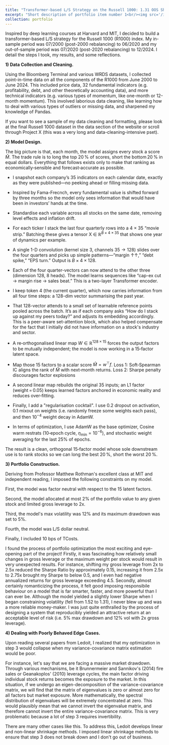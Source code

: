 ```yaml
---
title: "Transformer-based L/S Strategy on the Russell 1000: 1.31 OOS Sharpe (2020 - 2024)"
excerpt: "Short description of portfolio item number 1<br/><img src='/images/500x300.png'>"
collection: portfolio
---
```

Inspired by deep learning courses at Harvard and MIT, I decided to build a transformer-based L/S strategy for the Russell 1000 (R1000) index. My in-sample period was 07/2000 (post-2000 rebalancing) to 06/2020 and my out-of-sample period was 07/2020 (post-2020 rebalancing) to 12/2024. I detail the steps I took, my results, and some reflections.

**1) Data Collection and Cleaning.**

Using the Bloomberg Terminal and various WRDS datasets, I collected point-in-time data on all the components of the R1000 from June 2000 to June 2024. This included price data, 32 fundamental indicators (e.g. profitability, debt, and other theoretically accounting data), and more technical indicators (e.g. various types of momentum, like one-month or 12-month momentum). This involved laborious data cleaning, like learning how to deal with various types of outliers or missing data, and sharpened my knowledge of Pandas. 

If you want to see a sample of my data cleaning and formatting, please look at the final Russell 1000 dataset in the data section of the website or scroll through Project X (this was a very long and data-cleaning-intensive pset). 

**2) Model Design.**

The big picture is that, each month, the model assigns every stock a score $\hat M$. The trade rule is to long the top 20 % of scores, short the bottom 20 % in equal dollars. Everything that follows exists only to make that ranking as economically‑sensible and forecast‑accurate as possible.

- I snapshot each company’s 35 indicators on each calendar date, exactly
as they were published—no peeking ahead or filling missing data.

- Inspired by Fama-Frecnch, every fundamental value is shifted forward by
three months so the model only sees information that would have been in
investors’ hands at the time.

- Standardise each variable across all stocks on the same date, removing level effects and inflation drift.

- For each ticker I stack the last four quarterly rows into a 4 × 35 “movie
strip.” Batching these gives a tensor X $\in$ $\mathbb{R}^{B×4×35}$ that shows one year of dynamics per example.

- A single 1-D convolution (kernel size 3, channels $35\to128$) slides over the four quarters and picks up simple patterns—“margin ↑↑,” “debt spike,” “EPS turn.”  Output is $B\times4\times128$.

- Each of the four quarter-vectors can now attend to the other three (dimension 128, 8 heads).  The model learns sequences like “cap-ex cut → margin rise → sales beat.” This is a two-layer Transformer encoder.

- I keep token 4 (the current quarter), which now carries information from all four time steps: a $128$-dim vector summarising the past year.

- That $128$-vector attends to a small set of learnable reference points pooled across the batch.  It’s as if each company asks “How do I stack up against my peers today?” and adjusts its embedding accordingly. This is a peer-aware set-attention block, which also helped compensate for the fact that I initially did not have information on a stock's industry and sector.

- A re‑orthogonalised linear map $W\in\mathbb R^{128\times15}$ forces the output factors to be mutually independent; the model is now working in a 15‑factor latent space. 

- Map those 15 factors to a scalar score $\hat M=w^\top f$. Loss 1: Soft‑Spearman IC aligns the rank of $\hat M$ with next‑month returns. Loss 2: Sharpe penalty discourages factor explosions

- A second linear map rebuilds the original 35 inputs; an L1 factor (weight = 0.05) keeps learned factors anchored in economic reality and reduces over‑fitting.

- Finally, I add a "regularisation cocktail". I use 0.2 dropout on activation, 0.1 mixout on weights (i.e. randomly freeze some weights each pass), and then $10^{-4}$ weight decay in AdamW.

- In terms of optimization, I use AdamW as the base optimizer, Cosine warm restrats (10‑epoch cycle, $\eta_{\min}=10^{-6}$), and stochastic weight averaging for the last 25% of epochs.

The result is a clean, orthogonal 15‑factor model whose sole downstream use is to rank stocks so we can long the best 20 %, short the worst 20 %.

**3) Portfolio Construction.**

Deriving from Professor Matthew Rothman's excellent class at MIT and independent reading, I imposed the following constraints on my model.

First, the model was factor neutral with respect to the 15 latent factors. 

Second, the model allocated at most 2% of the portfolio value to any given stock and limited gross leverage to 2x.

Third, the model's max volatility was 12% and its maximum drawdown was set to 5%.

Fourth, the model was L/S dollar neutral. 

Finally, I included 10 bps of TCosts.  

I found the process of portfolio optimization the most exciting and eye-opening part of the project! Firstly, it was fascinating how relatively small changes in gross leverage or the maximum weight per stock would result in very unexpected results. For instance, shifting my gross leverage from 2x to 2.5x reduced the Sharpe Ratio by approximately 0.15, increasing it from 2.5x to 2.75x brought my Sharpe to below 0.5, and I even had negative annualized returns for gross leverage exceeding 4.5. Secondly, almost certainly romanticizing the process, it felt good imposing responsibile behaviour on a model that is far smarter, faster, and more powerful than I can ever be. Although the model yielded a slightly lower Sharpe when I began constraining volatility (fell from 1.52 to 1.31), I never blew up and was a more reliable money-maker. I was just quite enthralled by the process of designing a system that reproducibly yielded an attractive return at an acceptable level of risk (i.e. 5% max drawdown and 12% vol with 2x gross leverage).

**4) Dealing with Poorly Behaved Edge Cases.**

Upon reading several papers from Ledoit, I realized that my optimization in step 3 would collapse when my variance-covariance matrix estimation would be poor.

For instance, let's say that we are facing a massive market drawdown. Through various mechanisms, be it Brunnermeier and Sannikov's (2014) fire sales or Geanakoplos' (2010) leverage cycles, the main factor driving individual stock returns becomes the exposure to the market. In this situation, if we undergo an eigen-decomposition of the variance-covariance matrix, we will find that the matrix of eigenvalues is zero or almost zero for all factors but market exposure. More mathematically, the spectral distribution of eigenvalues will be extremely concentrated at zero. This would plausibly mean that we cannot invert the eigenvalue matrix, and therefore cannot invert the entire variance-covariance matrix. This is very problematic because a lot of step 3 requires invertibility. 

There are many other cases like this. To address this, Ledoit develops linear and non-linear shrinkage methods. I imposed linear shrinkage methods to ensure that step 3 does not break down and I don't go out of business.
